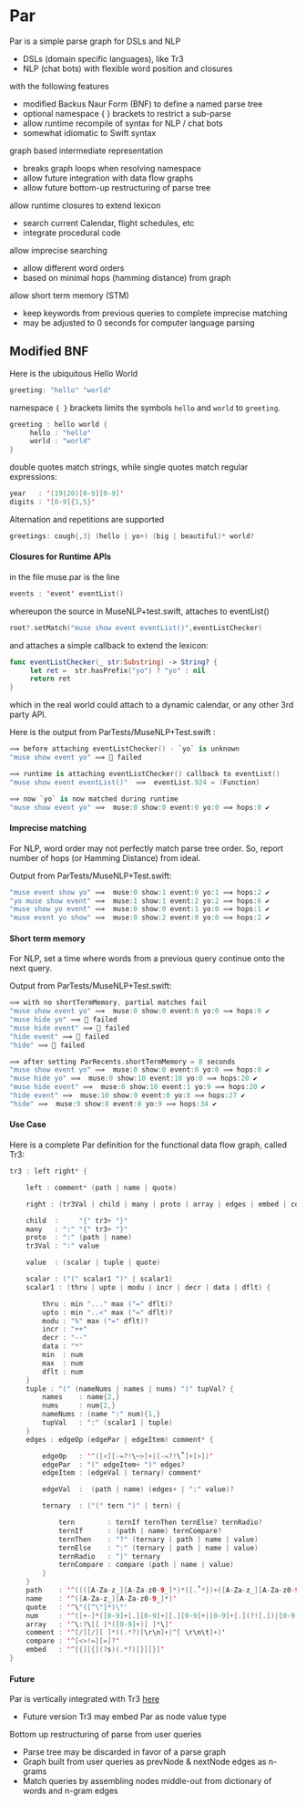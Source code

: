 # Par



Par is a simple parse graph for DSLs and NLP

- DSLs (domain specific languages), like Tr3
- NLP (chat bots) with flexible word position and closures

with the following features
- modified Backus Naur Form (BNF) to define a named parse tree
- optional namespace { } brackets to restrict a sub-parse
- allow runtime recompile of syntax for NLP / chat bots
- somewhat idiomatic to Swift syntax

graph based intermediate representation
- breaks graph loops when resolving namespace
- allow future integration with data flow graphs
- allow future bottom-up restructuring of parse tree

allow runtime closures to extend lexicon
- search current Calendar, flight schedules, etc
- integrate procedural code

allow imprecise searching
- allow different word orders
- based on minimal hops (hamming distance) from graph

allow short term memory (STM)
- keep keywords from previous queries to complete imprecise matching
- may be adjusted to 0 seconds for computer language parsing

## Modified BNF

Here is the ubiquitous Hello World
```swift
greeting: "hello" "world"
```

namespace `{ }` brackets limits the symbols `hello` and `world` to `greeting`.
```swift
greeting : hello world {
     hello : "hello"
     world : "world"
}
```
double quotes match strings, while
single quotes match regular expressions:
```swift
year   : '(19|20)[0-9][0-9]'
digits : '[0-9]{1,5}'
```

Alternation and repetitions are supported
```c
greetings: cough{,3} (hello | yo+) (big | beautiful)* world?
```

#### Closures for Runtime APIs

in the file muse.par is the line
```swift
events : 'event' eventList()
```

whereupon the source in MuseNLP+test.swift, attaches to eventList()
```swift
root?.setMatch("muse show event eventList()",eventListChecker)
```
and attaches a simple callback to extend the lexicon:
```swift
func eventListChecker(_ str:Substring) -> String? {
     let ret =  str.hasPrefix("yo") ? "yo" : nil
     return ret
}
```
which in the real world could attach to a dynamic calendar, or any other 3rd party API.

Here is the output from ParTests/MuseNLP+Test.swift :
```swift
⟹ before attaching eventListChecker() - `yo` is unknown
"muse show event yo" ⟹ 🚫 failed

⟹ runtime is attaching eventListChecker() callback to eventList()
"muse show event eventList()"  ⟹  eventList.924 = (Function)

⟹ now `yo` is now matched during runtime
"muse show event yo" ⟹  muse:0 show:0 event:0 yo:0 ⟹ hops:0 ✔︎
```

#### Imprecise matching

For NLP, word order may not perfectly match parse tree order. So, report number of hops (or Hamming Distance) from ideal.

Output from ParTests/MuseNLP+Test.swift:
```swift
"muse event show yo" ⟹  muse:0 show:1 event:0 yo:1 ⟹ hops:2 ✔︎
"yo muse show event" ⟹  muse:1 show:1 event:2 yo:2 ⟹ hops:6 ✔︎
"muse show yo event" ⟹  muse:0 show:0 event:1 yo:0 ⟹ hops:1 ✔︎
"muse event yo show" ⟹  muse:0 show:2 event:0 yo:0 ⟹ hops:2 ✔︎
```

#### Short term memory

For NLP, set a time where words from a previous query continue onto the next query.

Output from ParTests/MuseNLP+Test.swift:
```swift
⟹ with no shortTermMemory, partial matches fail
"muse show event yo" ⟹  muse:0 show:0 event:0 yo:0 ⟹ hops:0 ✔︎
"muse hide yo" ⟹ 🚫 failed
"muse hide event" ⟹ 🚫 failed
"hide event" ⟹ 🚫 failed
"hide" ⟹ 🚫 failed

⟹ after setting ParRecents.shortTermMemory = 8 seconds
"muse show event yo" ⟹  muse:0 show:0 event:0 yo:0 ⟹ hops:0 ✔︎
"muse hide yo" ⟹  muse:0 show:10 event:10 yo:0 ⟹ hops:20 ✔︎
"muse hide event" ⟹  muse:0 show:10 event:1 yo:9 ⟹ hops:20 ✔︎
"hide event" ⟹  muse:10 show:9 event:0 yo:8 ⟹ hops:27 ✔︎
"hide" ⟹  muse:9 show:8 event:8 yo:9 ⟹ hops:34 ✔︎
```
#### Use Case

Here is a complete Par definition for the functional data flow graph, called Tr3: 

```swift
tr3 : left right* {

    left : comment* (path | name | quote)

    right : (tr3Val | child | many | proto | array | edges | embed | comment)+

    child  :     "{" tr3+ "}"
    many   : ":" "{" tr3+ "}"
    proto  : ":" (path | name)
    tr3Val : ":" value

    value  : (scalar | tuple | quote)

    scalar : ("(" scalar1 ")" | scalar1)
    scalar1 : (thru | upto | modu | incr | decr | data | dflt) {

        thru : min "..." max ("=" dflt)?
        upto : min "..<" max ("=" dflt)?
        modu : "%" max ("=" dflt)?
        incr : "++"
        decr : "--"
        data : "*"
        min  : num
        max  : num
        dflt : num
    }
    tuple : "(" (nameNums | names | nums) ")" tupVal? {
        names    : name{2,}
        nums     : num{2,}
        nameNums : (name ":" num){1,}
        tupVal   : ":" (scalar1 | tuple)
    }
    edges : edgeOp (edgePar | edgeItem) comment* {

        edgeOp   : '^([<][-=?!\╌>]+|[-=?!\˚]+[>])'
        edgePar  : "(" edgeItem+ ")" edges?
        edgeItem : (edgeVal | ternary) comment*

        edgeVal  :  (path | name) (edges+ | ":" value)?

        ternary  : ("(" tern ")" | tern) {

            tern        : ternIf ternThen ternElse? ternRadio?
            ternIf      : (path | name) ternCompare?
            ternThen    : "?" (ternary | path | name | value)
            ternElse    : ":" (ternary | path | name | value)
            ternRadio   : "|" ternary
            ternCompare : compare (path | name | value)
        }
    }
    path    : '^((([A-Za-z_][A-Za-z0-9_]*)*([.˚*])+([A-Za-z_][A-Za-z0-9_.˚*]*)*)+)'
    name    : '^([A-Za-z_][A-Za-z0-9_]*)'
    quote   : '^\"([^\"]*)\"'
    num     : '^([+-]*([0-9]+[.][0-9]+|[.][0-9]+|[0-9]+[.](?![.])|[0-9]+))'
    array   : '^\:?\[[ ]*([0-9]+)[ ]*\]'
    comment : '^[/][/][ ]*((.*?)[\r\n]+|^[ \r\n\t]+)'
    compare : '^[<>!=][=]?'
    embed   : '^[{][{](?s)(.*?)[}][}]'
}
```
#### Future

Par is vertically integrated with Tr3 [here](https://github.com/musesum/Tr3)
- Future version Tr3 may embed Par as node value type

Bottom up restructuring of parse from user queries
- Parse tree may be discarded in favor of a parse graph
- Graph built from user queries as prevNode & nextNode edges as n-grams
- Match queries by assembling nodes middle-out from dictionary of words and n-gram edges
